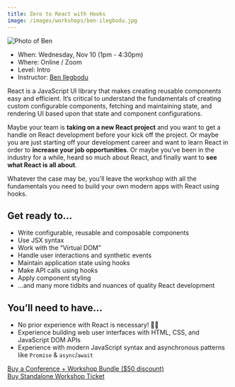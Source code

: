 ```yaml
---
title: Zero to React with Hooks
image: /images/workshops/ben-ilegbodu.jpg 
---
```

<div class="person"><div class="person-photo"><img src="/images/workshops/ben-ilegbodu.jpg" alt="Photo of Ben"/></div></div>

* When: Wednesday, Nov 10 (1pm - 4:30pm)
* Where: Online / Zoom
* Level: Intro
* Instructor: [Ben Ilegbodu](https://www.benmvp.com/)

React is a JavaScript UI library that makes creating reusable components easy and efficient. It’s critical to understand the fundamentals of creating custom configurable components, fetching and maintaining state, and rendering UI based upon that state and component configurations.

Maybe your team is **taking on a new React project** and you want to get a handle on React development before your kick off the project. Or maybe you are just starting off your development career and want to learn React in order to **increase your job opportunities**. Or maybe you’ve been in the industry for a while, heard so much about React, and finally want to **see what React is all about**.

Whatever the case may be, you’ll leave the workshop with all the fundamentals you need to build your own modern apps with React using hooks.

## Get ready to...

- Write configurable, reusable and composable components
- Use JSX syntax
- Work with the “Virtual DOM”
- Handle user interactions and synthetic events
- Maintain application state using hooks
- Make API calls using hooks
- Apply component styling
- ...and many more tidbits and nuances of quality React development

## You’ll need to have...

- No prior experience with React is necessary! 🙌🏾
- Experience building web user interfaces with HTML, CSS, and JavaScript DOM APIs
- Experience with modern JavaScript syntax and asynchronous patterns like `Promise` & `async`/`await`

<div class="cta"><a href="https://ti.to/event-loop/cascadiajs-2021/">Buy a Conference + Workshop Bundle ($50 discount)</a></div> <div class="cta secondary"><a href="https://ti.to/event-loop/cascadiajs-2021/with/noa5qxuzqq4,ttkg9rthsno,qbhdoha8bvo,mzrv5d5lg5c,9bpugxsil-y,rquptpreq3s,2yhjle-navk,1k-p6c67048,kgqqxm0p3wc">Buy Standalone Workshop Ticket</a></div>
